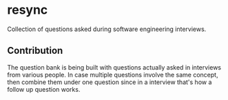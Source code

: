 # resync

Collection of questions asked during software engineering interviews.

## Contribution

The question bank is being built with questions actually asked in interviews from various people. In case multiple questions involve the same concept, then combine them under one question since in a interview that's how a follow up question works.
